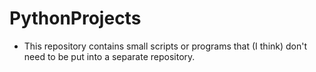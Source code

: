 # PythonProjects
* This repository contains small scripts or programs that (I think) don't need to be put into a separate repository.